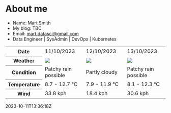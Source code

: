 # About me

- Name: Mart Smith
- My blog: TBC
- Email: [mart.datasci@gmail.com](mailto:mart.datasci6@gmail.com)
- Data Engineer | SysAdmin | DevOps | Kubernetes


<table>
    <tr>
        <th>Date</th>
        <td>11/10/2023</td><td>12/10/2023</td><td>13/10/2023</td>
    </tr>
    <tr>
        <th>Weather</th>
        <td><img src="https://cdn.weatherapi.com/weather/64x64/day/176.png"/></td><td><img src="https://cdn.weatherapi.com/weather/64x64/day/116.png"/></td><td><img src="https://cdn.weatherapi.com/weather/64x64/day/176.png"/></td>
    </tr>
    <tr>
        <th>Condition</th>
        <td width="200px">Patchy rain possible</td><td width="200px">Partly cloudy</td><td width="200px">Patchy rain possible</td>
    </tr>
    <tr>
        <th>Temperature</th>
        <td>8.7 -  12.7 °C</td><td>7.9 -  11.9 °C</td><td>8.1 -  12.3 °C</td>
    </tr>
    <tr>
        <th>Wind</th>
        <td>33.8 kph</td><td>18.4 kph</td><td>30.6 kph</td>
    </tr>
</table>


2023-10-11T13:36:18Z

